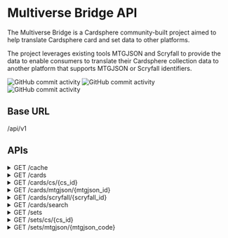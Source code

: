 # Multiverse Bridge API
The Multiverse Bridge is a Cardsphere community-built project aimed to help translate Cardsphere card and set data to other platforms.

The project leverages existing tools MTGJSON and Scryfall to provide the data to enable consumers to translate their Cardsphere collection data to another platform that supports MTGJSON or Scryfall identifiers.

![GitHub commit activity](https://img.shields.io/github/commit-activity/m/pauperbattlebox/mvb-api) ![GitHub commit activity](https://img.shields.io/github/contributors/pauperbattlebox/mvb-api) ![GitHub commit activity](https://img.shields.io/github/license/pauperbattlebox/mvb-api)


## Base URL
/api/v1

## APIs

<details>
  <summary>GET /cache</summary>
  
  Returns information about the current state of the cache. Card and pricing data is cached and refreshed once per day. 
  
  ```
  {
    "last_updated": "2022-01-22 12:34"
  }
  ```
</details>

<details>
  <summary>GET /cards</summary>
  
  Returns the IDs for all cards in the database as well as the current state of the cache. (~11 MB)
  
  ```
  {
    "last_updated": "2022-01-22 12:34",
    "cards": [
      {
        "cs_id": 1,
        "mtgjson_id": 1,
        "scryfall_id": 1
      },
      ...
    ]
  }
  ```
</details>

<details>
  <summary>GET /cards/cs/{cs_id}</summary>

  Returns the Cardsphere card details specified by the cs_id.

  `includeRelatedPrintings` (bool, optional) - Query parameter to include the other printings of the specified card.

  ```
  {
    "cs_id": 1,
    "url": "/cards/1",
    "name": "Abundance",
    "edition": "10th Edition",
    "is_foil": true,
    "mtgjson_id": "1669af17-d287-5094-b005-4b143441442f",
    "scryfall_id": "46184f97-d5c9-4a98-9fd9-e19057ce9b7e",
    "collector_number": "249",
    "mtgjson_code": "10E",
    "prices": {
      "price": 120.9,
      "updated": "2022-01-17 02:05"
    },
    "related_printings": [
      {
        "cs_id": 2,
        "url": "/cards/2",
        "name": "Abundance",
        "edition": "10th Edition",
        "is_foil": false,
        "mtgjson_id": "1669af17-d287-5094-b005-4b143441442f",
        "scryfall_id": "46184f97-d5c9-4a98-9fd9-e19057ce9b7e",
        "collector_number": "249",
        "mtgjson_code": "10E",
        "prices": {
          "price": 5.53,
          "updated": "2022-01-17 02:05"
        }
      },
      {
        "cs_id": 50776,
        "url": "/cards/50776",
        "name": "Abundance",
        "edition": "Commander 2017",
        "is_foil": false,
        "mtgjson_id": "7e89befa-00f2-5326-a98d-70c5a54f0bea",
        "scryfall_id": "7f3fff7e-f34d-4a99-a805-bd66c4e9f0cb",
        "collector_number": "145",
        "mtgjson_code": "C17",
        "prices": {
          "price": 3.07,
          "updated": "2022-01-17 02:05"
        }
      },
      ...
    ]
  }
  ```
</details>

<details>
  <summary>GET /cards/mtgjson/{mtgjson_id}</summary>

  Returns the Cardsphere card details specified by the MTGJSON Id.

  ```
  {
    "cs_id": 2,
    "url": "/cards/2",
    "name": "Abundance",
    "edition": "10th Edition",
    "is_foil": false,
    "mtgjson_id": "1669af17-d287-5094-b005-4b143441442f",
    "scryfall_id": "46184f97-d5c9-4a98-9fd9-e19057ce9b7e",
    "collector_number": "249",
    "mtgjson_code": "10E",
    "prices": {
      "price": 5.53,
      "updated": "2022-01-17 02:05"
    }
  }
  ```
</details>

<details>
  <summary>GET /cards/scryfall/{scryfall_id}</summary>

  Returns the Cardsphere card details specified by the Scryfall Id.

  ```
  {
    "cs_id": 2,
    "url": "/cards/2",
    "name": "Abundance",
    "edition": "10th Edition",
    "is_foil": false,
    "mtgjson_id": "1669af17-d287-5094-b005-4b143441442f",
    "scryfall_id": "46184f97-d5c9-4a98-9fd9-e19057ce9b7e",
    "collector_number": "249",
    "mtgjson_code": "10E",
    "prices": {
      "price": 5.53,
      "updated": "2022-01-17 02:05"
    }
  }
  ```
</details>

<details>
  <summary>GET /cards/search</summary>

  Returns the Cardsphere card details of the cards that best match the provided query parameters.

  `name` (string, optional) - Query parameter to include search by card name. Allows partial matching.  
  `edition` (string, optional) - Query parameter to include search by card edition. Exact matching only.  
  `is_foil` (bool, optional) - Query parameter to include search by foil indicator. If true, only foil and etched foil results will be returned. If false, only nonfoil results will be returned. All finishes will be returned if the parameter is not provided.  
  `mtgjson_code` (string, optional) - Query parameter to include search by MTGJSON set code. Exact matching only.  
  `collector_number` (integer, optional) - Query parameter to include search by card collector number. Exact matching only.  

  At least one search query parameter must be provided.

  ```
  [
    {
      "cs_id": 75322,
      "url": "/cards/75322",
      "name": "Leyline of the Void",
      "edition": "Time Spiral Remastered",
      "is_foil": false,
      "mtgjson_id": "677a6e71-3038-5419-8503-dd2a58231cf4",
      "scryfall_id": "186eea73-46c5-4532-ac94-326db7d6f0cb",
      "collector_number": "326",
      "mtgjson_code": "TSR",
      "prices": {
        "price": 7.99,
        "updated": "2022-01-17 02:05"
      }
    },
    {
      "cs_id": 61482,
      "url": "/cards/61482",
      "name": "Leyline of Abundance",
      "edition": "Core 2020 - Promo Pack",
      "is_foil": false,
      "mtgjson_id": "5cb79b3b-cf8f-5485-84a9-7261a82c0e0b",
      "scryfall_id": "35ceac21-f2c6-4f48-8bf3-04a005ade645",
      "collector_number": "179p",
      "mtgjson_code": "PM20",
      "prices": {
        "price": 2.88,
        "updated": "2022-01-17 02:05"
      }
    },
    ...
  ]
  ```
</details>

<details>
  <summary>GET /sets</summary>

  Returns a list of all Cardsphere sets including that set's MTGJSON equivalent code value.

  ```
  [
    {
      "cs_id": 755,
      "cs_name": "10th Edition",
      "mtgjson_code": "10E"
    },
    {
      "cs_id": 756,
      "cs_name": "4th Edition",
      "mtgjson_code": "4ED"
    },
    ...
  ]
  ```
</details>

<details>
  <summary>GET /sets/cs/{cs_id}</summary>

  Returns the Cardsphere set specified by the cs_id and a list of the cards in the set.

  ```
  {
    "cs_id": 1290,
    "cs_name": "Zendikar Rising - Extended Art",
    "mtgjson_code": "ZNR",
    "related_mtgjson_codes": [
      {
        "mtgjson_code": "ZNC"
      }
    ],
    "cards": [
      {
        "cs_id": 71318,
        "url": "/cards/71318",
        "name": "Agadeem's Awakening // Agadeem, the Undercrypt",
        "edition": "Zendikar Rising - Extended Art",
        "is_foil": false,
        "mtgjson_id": "3e7731e8-ca30-50af-a6cb-a7ef60b3c137",
        "scryfall_id": "499c2b20-e83e-40ff-919e-1d134ad50c0a",
        "collector_number": "336",
        "mtgjson_code": "ZNR",
        "prices": {
            "price": 18.97,
            "updated": "2022-01-17 02:12"
        }
      },
    ...
    ]
  }
  ```
</details>

<details>
  <summary>GET /sets/mtgjson/{mtgjson_code}</summary>

  Returns the Cardsphere set specified by the MTGJSON set code and a list of the cards in the set.

  ```
  {
    "cs_id": 755,
    "cs_name": "10th Edition",
    "mtgjson_code": "10E",
    "cards": [
      {
        "cs_id": 2,
        "url": "/cards/2",
        "name": "Abundance",
        "edition": "10th Edition",
        "is_foil": false,
        "mtgjson_id": "1669af17-d287-5094-b005-4b143441442f",
        "scryfall_id": "46184f97-d5c9-4a98-9fd9-e19057ce9b7e",
        "collector_number": "249",
        "mtgjson_code": "10E",
        "prices": {
          "price": 5.53,
          "updated": "2022-01-17 02:12"
        }
      },
    ...
    ]
  }
  ```
</details>
